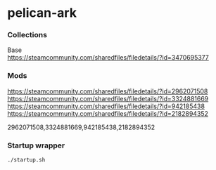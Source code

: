 # pelican-ark

### Collections
Base  
https://steamcommunity.com/sharedfiles/filedetails/?id=3470695377

### Mods
https://steamcommunity.com/sharedfiles/filedetails/?id=2962071508
https://steamcommunity.com/sharedfiles/filedetails/?id=3324881669
https://steamcommunity.com/sharedfiles/filedetails/?id=942185438
https://steamcommunity.com/sharedfiles/filedetails/?id=2182894352

2962071508,3324881669,942185438,2182894352

### Startup wrapper
`./startup.sh`